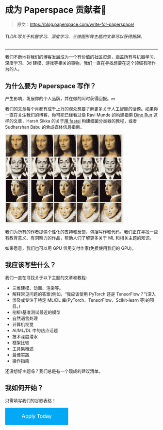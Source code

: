 # 成为 Paperspace 贡献者💎

> 原文：<https://blog.paperspace.com/write-for-paperspace/>

###### TLDR:写关于机器学习、深度学习、三维图形等主题的文章可以获得报酬。

* * *

我们不断地将我们的博客发展成为一个有价值的社区资源，涵盖所有与机器学习、深度学习、3d 建模、游戏等相关的事物。我们一直在寻找想要在这个领域有所作为的人。

## 为什么要为 Paperspace 写作？

产生影响，发展你的个人品牌，并在做的同时获得回报。💵

我们的文章每个月都有成千上万的观众想要了解更多关于人工智能的话题。如果你一直在关注我们的博客，你可能已经看过像 Ravi Munde 的构建指南 [Dino Run](https://blog.paperspace.com/dino-run/) 这样的文章，Harsh Sikka 的关于[用 fastai](https://blog.paperspace.com/building-a-state-of-the-art-bacterial-classifier-with-paperspace-gradient-and-fast-ai/) 构建细菌分类器的教程，或者 Sudharshan Babu 的合成媒体信息指南。

![syntheticmedia](img/70bcd4a8eb4b7dfd57d52308622d8c2e.png)

我们为所有的作者提供个性化的支持和反馈，包括写作和代码。我们正在寻找一些有教育意义、有洞察力的作品，帮助人们了解更多关于 ML 和相关主题的知识。

如果愿意，我们也可以用 GPU 信用支付作家(免费使用我们的 GPU)。

## 我应该写些什么？

我们一直在寻找关于以下主题的文章和教程:

*   三维建模、动画、渲染等。
*   解释常见问题的答案(例如，“我应该使用 PyTorch 还是 TensorFlow？”)深入
*   涉及或专注于特定 ML/DL 库(PyTorch、TensorFlow、Scikit-learn 等)的项目。)
*   剖析/基准测试最近的模型
*   自然语言处理
*   计算机视觉
*   AI/ML/DL 中的热点话题
*   技术深度潜水
*   框架比较
*   工具集概述
*   最佳实践
*   操作指南

还没想好主题吗？我们总是有一个现成的建议清单。

## 我如何开始？

只需填写我们的谷歌表格！

[<button style="color: #ffffff; background: #03a9f4; border: none; padding: 1em 3em; font-size: 1.3em; border-radius: 3px;">Apply Today</button>](https://forms.gle/39xhcNrMWZo1BqGS8)